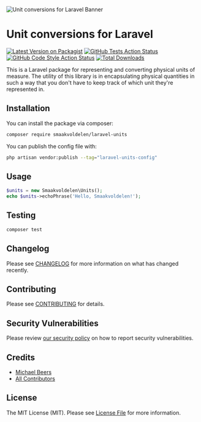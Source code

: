 ![Unit conversions for Laravel Banner](https://banners.beyondco.de/Unit%20conversions%20for%20Laravel.png?theme=light&packageManager=composer+require&packageName=vendor%2Fmy-awesome-package&pattern=architect&style=style_1&description=Laravel+package+for+representing+and+converting+physical+units+of+measure.&md=1&showWatermark=1&fontSize=100px&images=https%3A%2F%2Flaravel.com%2Fimg%2Flogomark.min.svg)

# Unit conversions for Laravel

[![Latest Version on Packagist](https://img.shields.io/packagist/v/smaakvoldelen/laravel-units.svg?style=flat-square)](https://packagist.org/packages/smaakvoldelen/laravel-units)
[![GitHub Tests Action Status](https://img.shields.io/github/actions/workflow/status/smaakvoldelen/laravel-units/run-tests.yml?branch=main&label=tests&style=flat-square)](https://github.com/smaakvoldelen/laravel-units/actions?query=workflow%3Arun-tests+branch%3Amain)
[![GitHub Code Style Action Status](https://img.shields.io/github/actions/workflow/status/smaakvoldelen/laravel-units/fix-php-code-style-issues.yml?branch=main&label=code%20style&style=flat-square)](https://github.com/smaakvoldelen/laravel-units/actions?query=workflow%3A"Fix+PHP+code+style+issues"+branch%3Amain)
[![Total Downloads](https://img.shields.io/packagist/dt/smaakvoldelen/laravel-units.svg?style=flat-square)](https://packagist.org/packages/smaakvoldelen/laravel-units)

This is a Laravel package for representing and converting physical units of measure.
The utility of this library is in encapsulating physical quantities in such a way that you don't have to keep track of 
which unit they're represented in.

## Installation

You can install the package via composer:

```bash
composer require smaakvoldelen/laravel-units
```

You can publish the config file with:

```bash
php artisan vendor:publish --tag="laravel-units-config"
```

## Usage

```php
$units = new Smaakvoldelen\Units();
echo $units->echoPhrase('Hello, Smaakvoldelen!');
```

## Testing

```bash
composer test
```

## Changelog

Please see [CHANGELOG](CHANGELOG.md) for more information on what has changed recently.

## Contributing

Please see [CONTRIBUTING](CONTRIBUTING.md) for details.

## Security Vulnerabilities

Please review [our security policy](../../security/policy) on how to report security vulnerabilities.

## Credits

- [Michael Beers](https://github.com/Smaakvoldelen)
- [All Contributors](../../contributors)

## License

The MIT License (MIT). Please see [License File](LICENSE.md) for more information.
